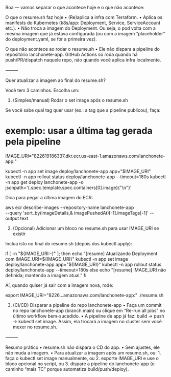 Boa — vamos separar o que acontece hoje e o que não acontece:

O que o resume.sh faz hoje
	•	(Re)aplica a infra com Terraform.
	•	Aplica os manifests do Kubernetes (k8s/app: Deployment, Service, ServiceAccount etc.).
	•	Não troca a imagem do Deployment. Ou seja, o pod volta com a mesma imagem que já estava configurada (ou com a imagem “placeholder” do deployment.yaml, se for a primeira vez).

O que não acontece ao rodar o resume.sh
	•	Ele não dispara a pipeline do repositório lanchonete-app.
GitHub Actions só roda quando há push/PR/dispatch naquele repo, não quando você aplica infra localmente.

⸻

Quer atualizar a imagem ao final do resume.sh?

Você tem 3 caminhos. Escolha um:

1) (Simples/manual) Rodar o set image após o resume.sh

Se você sabe qual tag quer usar (ex.: a tag que a pipeline publicou), faça:

# exemplo: usar a última tag gerada pela pipeline
IMAGE_URI="822619186337.dkr.ecr.us-east-1.amazonaws.com/lanchonete-app:<sua-tag>"

kubectl -n app set image deploy/lanchonete-app app="$IMAGE_URI"
kubectl -n app rollout status deploy/lanchonete-app --timeout=180s
kubectl -n app get deploy lanchonete-app -o jsonpath='{.spec.template.spec.containers[0].image}{"\n"}'

Dica para pegar a última imagem do ECR:

aws ecr describe-images --repository-name lanchonete-app \
  --query 'sort_by(imageDetails,& imagePushedAt)[-1].imageTags[-1]' --output text



2) (Opcional) Adicionar um bloco no resume.sh para usar IMAGE_URI se existir

Inclua isto no final do resume.sh (depois dos kubectl apply):

if [ -n "${IMAGE_URI:-}" ]; then
  echo "[resume] Atualizando Deployment com IMAGE_URI=${IMAGE_URI}"
  kubectl -n app set image deploy/lanchonete-app app="${IMAGE_URI}"
  kubectl -n app rollout status deploy/lanchonete-app --timeout=180s
else
  echo "[resume] IMAGE_URI não definida; mantendo a imagem atual."
fi

Aí, quando quiser já sair com a imagem nova, rode:

export IMAGE_URI="8226...amazonaws.com/lanchonete-app:<sua-tag>"
./resume.sh

3) (CI/CD) Disparar a pipeline do repo lanchonete-app
	•	Faça um commit no repo lanchonete-app (branch main) ou clique em “Re-run all jobs” no último workflow bem-sucedido.
	•	A pipeline de app já faz: build → push → kubectl set image.
Assim, ela trocará a imagem no cluster sem você mexer no resume.sh.

⸻

Resumo prático
	•	resume.sh não dispara o CD do app.
	•	Sem ajustes, ele não muda a imagem.
	•	Para atualizar a imagem após um resume.sh, ou:
	1.	faça o kubectl set image manualmente, ou
	2.	exporte IMAGE_URI e use o bloco opcional no script, ou
	3.	dispare a pipeline do lanchonete-app (o caminho “mais TC” porque automatiza build/push/deploy).
